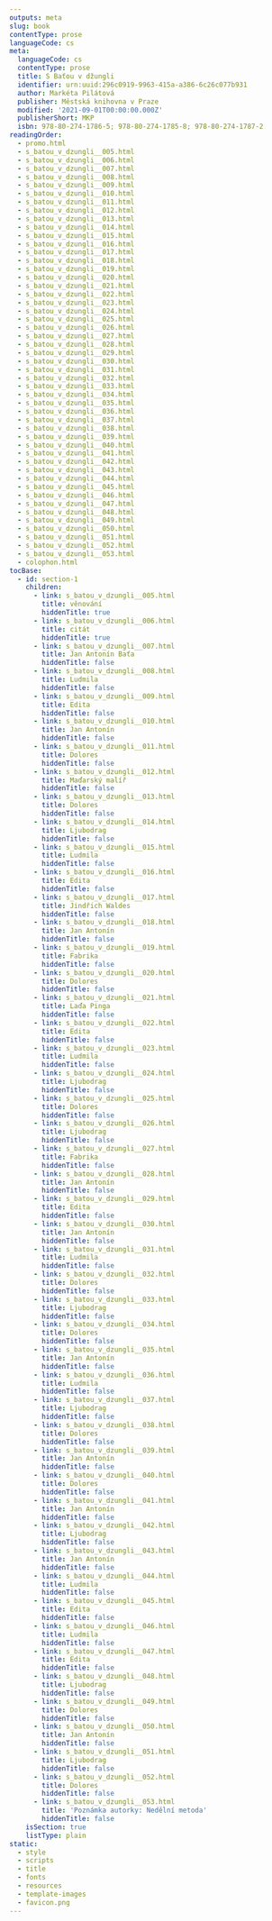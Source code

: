 ```yaml
---
outputs: meta
slug: book
contentType: prose
languageCode: cs
meta:
  languageCode: cs
  contentType: prose
  title: S Baťou v džungli
  identifier: urn:uuid:296c0919-9963-415a-a386-6c26c077b931
  author: Markéta Pilátová
  publisher: Městská knihovna v Praze
  modified: '2021-09-01T00:00:00.000Z'
  publisherShort: MKP
  isbn: 978-80-274-1786-5; 978-80-274-1785-8; 978-80-274-1787-2
readingOrder:
  - promo.html
  - s_batou_v_dzungli__005.html
  - s_batou_v_dzungli__006.html
  - s_batou_v_dzungli__007.html
  - s_batou_v_dzungli__008.html
  - s_batou_v_dzungli__009.html
  - s_batou_v_dzungli__010.html
  - s_batou_v_dzungli__011.html
  - s_batou_v_dzungli__012.html
  - s_batou_v_dzungli__013.html
  - s_batou_v_dzungli__014.html
  - s_batou_v_dzungli__015.html
  - s_batou_v_dzungli__016.html
  - s_batou_v_dzungli__017.html
  - s_batou_v_dzungli__018.html
  - s_batou_v_dzungli__019.html
  - s_batou_v_dzungli__020.html
  - s_batou_v_dzungli__021.html
  - s_batou_v_dzungli__022.html
  - s_batou_v_dzungli__023.html
  - s_batou_v_dzungli__024.html
  - s_batou_v_dzungli__025.html
  - s_batou_v_dzungli__026.html
  - s_batou_v_dzungli__027.html
  - s_batou_v_dzungli__028.html
  - s_batou_v_dzungli__029.html
  - s_batou_v_dzungli__030.html
  - s_batou_v_dzungli__031.html
  - s_batou_v_dzungli__032.html
  - s_batou_v_dzungli__033.html
  - s_batou_v_dzungli__034.html
  - s_batou_v_dzungli__035.html
  - s_batou_v_dzungli__036.html
  - s_batou_v_dzungli__037.html
  - s_batou_v_dzungli__038.html
  - s_batou_v_dzungli__039.html
  - s_batou_v_dzungli__040.html
  - s_batou_v_dzungli__041.html
  - s_batou_v_dzungli__042.html
  - s_batou_v_dzungli__043.html
  - s_batou_v_dzungli__044.html
  - s_batou_v_dzungli__045.html
  - s_batou_v_dzungli__046.html
  - s_batou_v_dzungli__047.html
  - s_batou_v_dzungli__048.html
  - s_batou_v_dzungli__049.html
  - s_batou_v_dzungli__050.html
  - s_batou_v_dzungli__051.html
  - s_batou_v_dzungli__052.html
  - s_batou_v_dzungli__053.html
  - colophon.html
tocBase:
  - id: section-1
    children:
      - link: s_batou_v_dzungli__005.html
        title: věnování
        hiddenTitle: true
      - link: s_batou_v_dzungli__006.html
        title: citát
        hiddenTitle: true
      - link: s_batou_v_dzungli__007.html
        title: Jan Antonín Baťa
        hiddenTitle: false
      - link: s_batou_v_dzungli__008.html
        title: Ludmila
        hiddenTitle: false
      - link: s_batou_v_dzungli__009.html
        title: Edita
        hiddenTitle: false
      - link: s_batou_v_dzungli__010.html
        title: Jan Antonín
        hiddenTitle: false
      - link: s_batou_v_dzungli__011.html
        title: Dolores
        hiddenTitle: false
      - link: s_batou_v_dzungli__012.html
        title: Maďarský malíř
        hiddenTitle: false
      - link: s_batou_v_dzungli__013.html
        title: Dolores
        hiddenTitle: false
      - link: s_batou_v_dzungli__014.html
        title: Ljubodrag
        hiddenTitle: false
      - link: s_batou_v_dzungli__015.html
        title: Ludmila
        hiddenTitle: false
      - link: s_batou_v_dzungli__016.html
        title: Edita
        hiddenTitle: false
      - link: s_batou_v_dzungli__017.html
        title: Jindřich Waldes
        hiddenTitle: false
      - link: s_batou_v_dzungli__018.html
        title: Jan Antonín
        hiddenTitle: false
      - link: s_batou_v_dzungli__019.html
        title: Fabrika
        hiddenTitle: false
      - link: s_batou_v_dzungli__020.html
        title: Dolores
        hiddenTitle: false
      - link: s_batou_v_dzungli__021.html
        title: Laďa Pinga
        hiddenTitle: false
      - link: s_batou_v_dzungli__022.html
        title: Edita
        hiddenTitle: false
      - link: s_batou_v_dzungli__023.html
        title: Ludmila
        hiddenTitle: false
      - link: s_batou_v_dzungli__024.html
        title: Ljubodrag
        hiddenTitle: false
      - link: s_batou_v_dzungli__025.html
        title: Dolores
        hiddenTitle: false
      - link: s_batou_v_dzungli__026.html
        title: Ljubodrag
        hiddenTitle: false
      - link: s_batou_v_dzungli__027.html
        title: Fabrika
        hiddenTitle: false
      - link: s_batou_v_dzungli__028.html
        title: Jan Antonín
        hiddenTitle: false
      - link: s_batou_v_dzungli__029.html
        title: Edita
        hiddenTitle: false
      - link: s_batou_v_dzungli__030.html
        title: Jan Antonín
        hiddenTitle: false
      - link: s_batou_v_dzungli__031.html
        title: Ludmila
        hiddenTitle: false
      - link: s_batou_v_dzungli__032.html
        title: Dolores
        hiddenTitle: false
      - link: s_batou_v_dzungli__033.html
        title: Ljubodrag
        hiddenTitle: false
      - link: s_batou_v_dzungli__034.html
        title: Dolores
        hiddenTitle: false
      - link: s_batou_v_dzungli__035.html
        title: Jan Antonín
        hiddenTitle: false
      - link: s_batou_v_dzungli__036.html
        title: Ludmila
        hiddenTitle: false
      - link: s_batou_v_dzungli__037.html
        title: Ljubodrag
        hiddenTitle: false
      - link: s_batou_v_dzungli__038.html
        title: Dolores
        hiddenTitle: false
      - link: s_batou_v_dzungli__039.html
        title: Jan Antonín
        hiddenTitle: false
      - link: s_batou_v_dzungli__040.html
        title: Dolores
        hiddenTitle: false
      - link: s_batou_v_dzungli__041.html
        title: Jan Antonín
        hiddenTitle: false
      - link: s_batou_v_dzungli__042.html
        title: Ljubodrag
        hiddenTitle: false
      - link: s_batou_v_dzungli__043.html
        title: Jan Antonín
        hiddenTitle: false
      - link: s_batou_v_dzungli__044.html
        title: Ludmila
        hiddenTitle: false
      - link: s_batou_v_dzungli__045.html
        title: Edita
        hiddenTitle: false
      - link: s_batou_v_dzungli__046.html
        title: Ludmila
        hiddenTitle: false
      - link: s_batou_v_dzungli__047.html
        title: Edita
        hiddenTitle: false
      - link: s_batou_v_dzungli__048.html
        title: Ljubodrag
        hiddenTitle: false
      - link: s_batou_v_dzungli__049.html
        title: Dolores
        hiddenTitle: false
      - link: s_batou_v_dzungli__050.html
        title: Jan Antonín
        hiddenTitle: false
      - link: s_batou_v_dzungli__051.html
        title: Ljubodrag
        hiddenTitle: false
      - link: s_batou_v_dzungli__052.html
        title: Dolores
        hiddenTitle: false
      - link: s_batou_v_dzungli__053.html
        title: 'Poznámka autorky: Nedělní metoda'
        hiddenTitle: false
    isSection: true
    listType: plain
static:
  - style
  - scripts
  - title
  - fonts
  - resources
  - template-images
  - favicon.png
---
```

